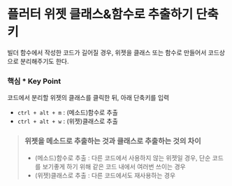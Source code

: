# 플러터 위젯 클래스&함수로 추출하기 단축키

빌더 함수에서 작성한 코드가 길어질 경우, 위젯을 클래스 또는 함수로 만들어서 코드상으로 분리해주기도 한다. 

### 핵심 * Key Point

코드에서 분리할 위젯의 클래스를 클릭한 뒤, 아래 단축키를 입력  
- ```ctrl + alt + m``` : (메소드)함수로 추출
- ```ctrl + alt + w``` : (위젯)클래스로 추출

> ### 위젯을 메소드로 추출하는 것과 클래스로 추출하는 것의 차이
>
> - (메소드)함수로 추출 : 
>   다른 코드에서 사용하지 않는 위젯일 경우, 단순 코드를 보기좋게 하기 위해 
>   같은 코드 내에서 여러번 쓰이는 경우 
> - (위젯)클래스로 추출 : 
>   다른 코드에서도 재사용하는 경우

